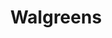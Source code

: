 ---
title: "Walgreens"
url: /round-rock/walgreens-state-highway-45-frontage-road/
shop: Drogerie
---